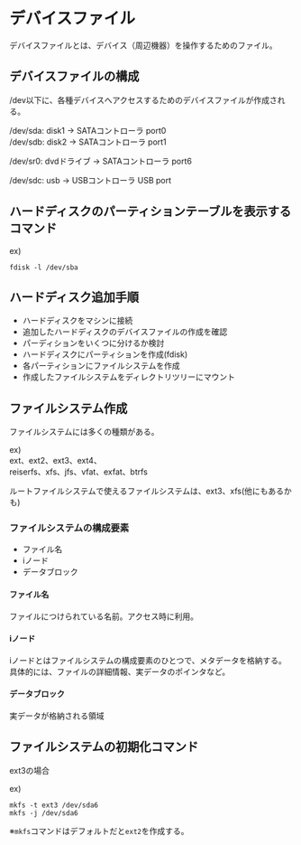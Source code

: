 # デバイスファイル
デバイスファイルとは、デバイス（周辺機器）を操作するためのファイル。

## デバイスファイルの構成
/dev以下に、各種デバイスへアクセスするためのデバイスファイルが作成される。

/dev/sda: disk1 -> SATAコントローラ port0  
/dev/sdb: disk2 -> SATAコントローラ  port1 

/dev/sr0: dvdドライブ -> SATAコントローラ  port6

/dev/sdc: usb -> USBコントローラ USB port

## ハードディスクのパーティションテーブルを表示するコマンド
ex)
```
fdisk -l /dev/sba
```

## ハードディスク追加手順

- ハードディスクをマシンに接続
- 追加したハードディスクのデバイスファイルの作成を確認
- パーディションをいくつに分けるか検討
- ハードディスクにパーティションを作成(fdisk)
- 各パーティションにファイルシステムを作成
- 作成したファイルシステムをディレクトリツリーにマウント

## ファイルシステム作成
ファイルシステムには多くの種類がある。  

ex)  
ext、ext2、ext3、ext4、  
reiserfs、xfs、jfs、vfat、exfat、btrfs

ルートファイルシステムで使えるファイルシステムは、ext3、xfs(他にもあるかも)

### ファイルシステムの構成要素
- ファイル名
- iノード
- データブロック

#### ファイル名
ファイルにつけられている名前。アクセス時に利用。

#### iノード
iノードとはファイルシステムの構成要素のひとつで、メタデータを格納する。  
具体的には、ファイルの詳細情報、実データのポインタなど。

#### データブロック
実データが格納される領域

## ファイルシステムの初期化コマンド
ext3の場合

ex)  
```
mkfs -t ext3 /dev/sda6
mkfs -j /dev/sda6
```

※`mkfs`コマンドはデフォルトだと`ext2`を作成する。
